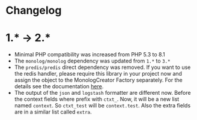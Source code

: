 # Changelog

# 1.* -> 2.*
- Minimal PHP compatibility was increased from PHP 5.3 to 8.1
- The `monolog/monolog` dependency was updated from `1.*` to `3.*`
- The `predis/predis` direct dependency was removed. If you want to use the redis handler, please require this library in your project now and assign the object to the MonologCreator Factory separately. For the details see the documentation [here](/README.md#redishandler-with-predispredis).
- The output of the `json` and `logstash` formatter are different now. Before the context fields where prefix with `ctxt_`. Now, it will be a new list named `context`. So `ctxt_test` will be `context.test`. Also the extra fields are in a similar list called `extra`.
